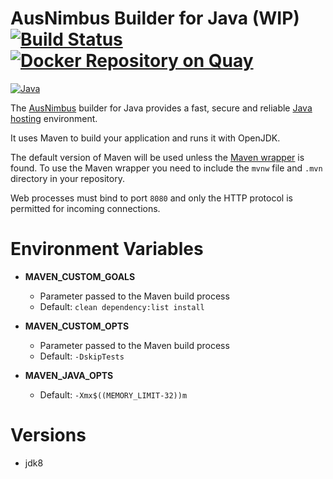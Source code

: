 # AusNimbus Builder for Java (WIP) [![Build Status](https://travis-ci.org/ausnimbus/s2i-java.svg?branch=master)](https://travis-ci.org/ausnimbus/s2i-java) [![Docker Repository on Quay](https://quay.io/repository/ausnimbus/s2i-java/status "Docker Repository on Quay")](https://quay.io/repository/ausnimbus/s2i-java)

[![Java](https://user-images.githubusercontent.com/2239920/27286632-37ff0dac-5544-11e7-91f7-f72fc7779ca1.jpg)](https://www.ausnimbus.com.au/)

The [AusNimbus](https://www.ausnimbus.com.au/) builder for Java provides a fast, secure and reliable [Java hosting](https://www.ausnimbus.com.au/languages/java-hosting/) environment.

It uses Maven to build your application and runs it with OpenJDK.

The default version of Maven will be used unless the [Maven wrapper](https://github.com/takari/maven-wrapper) is found. To use the Maven wrapper you need to include the `mvnw` file and `.mvn` directory in your repository.

Web processes must bind to port `8080` and only the HTTP protocol is permitted for incoming connections.

# Environment Variables

* **MAVEN_CUSTOM_GOALS**
  * Parameter passed to the Maven build process
  * Default: `clean dependency:list install`

* **MAVEN_CUSTOM_OPTS**
  * Parameter passed to the Maven build process
  * Default: `-DskipTests`

* **MAVEN_JAVA_OPTS**
  * Default: `-Xmx$((MEMORY_LIMIT-32))m`

# Versions

- jdk8
